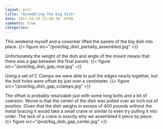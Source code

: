 ```yaml
---
layout: post
title: "Assembling the big dish"
date: 2017-03-28 22:40:38 -0700
comments: true
categories: 
---
```


This weekend myself and a coworker lifted the panels of the big dish into place.
{{< figure src="/post/big_dish_partially_assembled.jpg" >}}

Unfortunately the weight of the dish and angle of the mount means that there was a gap between the final panels.
{{< figure src="/post/big_dish_gap_rear.jpg" >}}

Using a set of C Clamps we were able to pull the edges nearly together, but the bolt holes were  offset by just over a centimeter.
{{< figure src="/post/big_dish_gap_cclamps.jpg" >}}

The offset is probably resolvable just with some long bolts and a bit of coersion. Worse is that the center of the dish was pulled over an inch out of position. Given that the dish weighs in excess of 400 pounds without the metal bracing it would take a small crane or similar to even try pulling it into order. The lack of a crane is exactly why we assembled it piece by piece.
{{< figure src="/post/big_dish_gap_center.jpg" >}}

